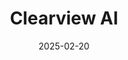 ---  
layout: startup_page  
title: "Clearview AI"  
id: "clearview.ai"  
permalink: "/clearviewaiclearview.ai02202025/"  
website: "https://www.clearview.ai/"  
funding_round: "Series B"  
funding_amount: "$30M"  
investors: "Peter Thiel, Naval Ravikant"  
about: "Clearview AI is a facial recognition startup that created a searchable database of 30 billion photos by scraping the internet. It sells access to its database to law enforcement and federal agencies for identifying suspects or finding missing people. The company has faced multiple privacy suits and fines."  
markets: "AI, Law Enforcement, Security"  
hq: "New York, New York, United States"  
founded_year: "2017"  
linkedin: "https://www.linkedin.com/company/clearviewai"  
twitter: ""  
instagram: ""  
facebook: ""  
crunchbase: "https://www.crunchbase.com/organization/clearview-ai"  
pitchbook: "https://pitchbook.com/profiles/company/232177-96"  

date_display: "20-Feb-2025"  
date: "2025-02-20"

# SEO Optimization  
meta_title: "Clearview AI - Series B Funding ($30M)"  
meta_description: "Clearview AI, Clearview AI is a facial recognition startup that created a searchable database of 30 billion photos by scraping the internet. It sells access to its ..."  
meta_keywords: "Clearview AI, AI, Law Enforcement, Security, Series B funding"  
canonical_url: "https://startup.projectstartups.com/clearviewaiclearview.ai02202025/"  
---